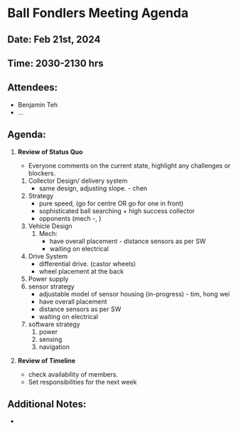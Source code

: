 # Ball Fondlers Meeting Agenda

## Date: Feb 21st, 2024

## Time: 2030-2130 hrs

## Attendees:

- Benjamin Teh
- ...

## Agenda:

1. **Review of Status Quo**

   - Everyone comments on the current state, highlight any challenges or blockers.

   1. Collector Design/ delivery system
      - same design, adjusting slope. - chen
   2. Strategy
      - pure speed, (go for centre OR go for one in front)
      - sophisticated ball searching + high success collector
      - opponents (mech -, )
   3. Vehicle Design
      1. Mech:
         - have overall placement - distance sensors as per SW
         - waiting on electrical
   4. Drive System
      - differential drive. (castor wheels)
      - wheel placement at the back
   5. Power supply
   6. sensor strategy
      - adjustable model of sensor housing (in-progress) - tim, hong wei
      - have overall placement
      - distance sensors as per SW
      - waiting on electrical
   7. software strategy
      1. power
      2. sensing
      3. navigation

2. **Review of Timeline**

   - check availability of members.
   - Set responsibilities for the next week

## Additional Notes:

-
